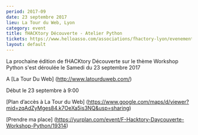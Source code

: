 ```yaml
---
period: 2017-09
date: 23 septembre 2017
lieu: La Tour du Web, Lyon
category: event
title: fHACKtory Découverte - Atelier Python
tickets: https://www.helloasso.com/associations/fhactory-lyon/evenements/fhacktory-hackathon-octobre-2019?fbclid=IwAR3DT1k1_KrZUhR4TxSola7R6kMxzcbx_ar8E8a1Qazu2Aowef0BArvIwp8
layout: default
---
```


La prochaine édition de fHACKtory Découverte sur le thème Workshop Python s'est déroulée le Samedi du 23 septembre 2017

A [La Tour Du Web] (http://www.latourduweb.com/)

Début le 23 septembre à 9:00

[Plan d’accès à La Tour du Web] (https://www.google.com/maps/d/viewer?mid=zqAdZyMges84.k7OeXa5is3NQ&usp=sharing)

[Prendre ma place] (https://yurplan.com/event/F-Hacktory-Daycouverte-Workshop-Python/19314)
